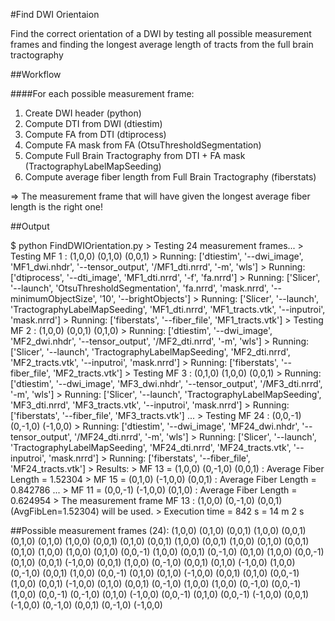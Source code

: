 #Find DWI Orientaion

Find the correct orientation of a DWI by testing all possible measurement frames and finding the longest average length of tracts from the full brain tractography

##Workflow

####For each possible measurement frame:

1. Create DWI header (python)
2. Compute DTI from DWI (dtiestim)
3. Compute FA from DTI (dtiprocess)
4. Compute FA mask from FA (OtsuThresholdSegmentation)
5. Compute Full Brain Tractography from DTI + FA mask (TractographyLabelMapSeeding)
6. Compute average fiber length from Full Brain Tractography (fiberstats)

=&gt; The measurement frame that will have given the longest average fiber length is the right one!

##Output

$ python FindDWIOrientation.py
&gt; Testing 24 measurement frames...
&gt; Testing MF 1 : (1,0,0) (0,1,0) (0,0,1)
&gt; Running: ['dtiestim', '--dwi_image', 'MF1_dwi.nhdr', '--tensor_output', '/MF1_dti.nrrd', '-m', 'wls']
&gt; Running: ['dtiprocess', '--dti_image', 'MF1_dti.nrrd', '-f', 'fa.nrrd']
&gt; Running: ['Slicer', '--launch', 'OtsuThresholdSegmentation', 'fa.nrrd', 'mask.nrrd', '--minimumObjectSize', '10', '--brightObjects']
&gt; Running: ['Slicer', '--launch', 'TractographyLabelMapSeeding', 'MF1_dti.nrrd', 'MF1_tracts.vtk', '--inputroi', 'mask.nrrd']
&gt; Running: ['fiberstats', '--fiber_file', 'MF1_tracts.vtk']
&gt; Testing MF 2 : (1,0,0) (0,0,1) (0,1,0)
&gt; Running: ['dtiestim', '--dwi_image', 'MF2_dwi.nhdr', '--tensor_output', '/MF2_dti.nrrd', '-m', 'wls']
&gt; Running: ['Slicer', '--launch', 'TractographyLabelMapSeeding', 'MF2_dti.nrrd', 'MF2_tracts.vtk', '--inputroi', 'mask.nrrd']
&gt; Running: ['fiberstats', '--fiber_file', 'MF2_tracts.vtk']
&gt; Testing MF 3 : (0,1,0) (1,0,0) (0,0,1)
&gt; Running: ['dtiestim', '--dwi_image', 'MF3_dwi.nhdr', '--tensor_output', '/MF3_dti.nrrd', '-m', 'wls']
&gt; Running: ['Slicer', '--launch', 'TractographyLabelMapSeeding', 'MF3_dti.nrrd', 'MF3_tracts.vtk', '--inputroi', 'mask.nrrd']
&gt; Running: ['fiberstats', '--fiber_file', 'MF3_tracts.vtk']
...
&gt; Testing MF 24 : (0,0,-1) (0,-1,0) (-1,0,0)
&gt; Running: ['dtiestim', '--dwi_image', 'MF24_dwi.nhdr', '--tensor_output', '/MF24_dti.nrrd', '-m', 'wls']
&gt; Running: ['Slicer', '--launch', 'TractographyLabelMapSeeding', 'MF24_dti.nrrd', 'MF24_tracts.vtk', '--inputroi', 'mask.nrrd']
&gt; Running: ['fiberstats', '--fiber_file', 'MF24_tracts.vtk']
&gt; Results:
&gt; MF 13 = (1,0,0) (0,-1,0) (0,0,1) 	: Average Fiber Length = 1.52304
&gt; MF 15 = (0,1,0) (-1,0,0) (0,0,1) 	: Average Fiber Length = 0.842786
...
&gt; MF 11 = (0,0,-1) (-1,0,0) (0,1,0) 	: Average Fiber Length = 0.624954
&gt; The measurement frame MF 13 : (1,0,0) (0,-1,0) (0,0,1) (AvgFibLen=1.52304) will be used.
&gt; Execution time = 842 s = 14 m 2 s

##Possible measurement frames (24):
(1,0,0) (0,1,0) (0,0,1)
(1,0,0) (0,0,1) (0,1,0)
(0,1,0) (1,0,0) (0,0,1)
(0,1,0) (0,0,1) (1,0,0)
(0,0,1) (1,0,0) (0,1,0)
(0,0,1) (0,1,0) (1,0,0)
(1,0,0) (0,1,0) (0,0,-1)
(1,0,0) (0,0,1) (0,-1,0)
(0,1,0) (1,0,0) (0,0,-1)
(0,1,0) (0,0,1) (-1,0,0)
(0,0,1) (1,0,0) (0,-1,0)
(0,0,1) (0,1,0) (-1,0,0)
(1,0,0) (0,-1,0) (0,0,1)
(1,0,0) (0,0,-1) (0,1,0)
(0,1,0) (-1,0,0) (0,0,1)
(0,1,0) (0,0,-1) (1,0,0)
(0,0,1) (-1,0,0) (0,1,0)
(0,0,1) (0,-1,0) (1,0,0)
(1,0,0) (0,-1,0) (0,0,-1)
(1,0,0) (0,0,-1) (0,-1,0)
(0,1,0) (-1,0,0) (0,0,-1)
(0,1,0) (0,0,-1) (-1,0,0)
(0,0,1) (-1,0,0) (0,-1,0)
(0,0,1) (0,-1,0) (-1,0,0)


